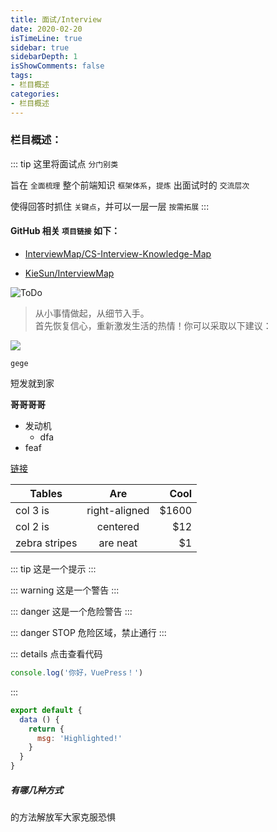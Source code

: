 ```yaml
---
title: 面试/Interview
date: 2020-02-20
isTimeLine: true
sidebar: true
sidebarDepth: 1
isShowComments: false
tags:
- 栏目概述
categories:
- 栏目概述
---
```


### 栏目概述：

::: tip
这里将面试点 `分门别类` <br>

旨在 `全面梳理` 整个前端知识 `框架体系`，`提炼` 出面试时的 `交流层次` <br>

使得回答时抓住 `关键点`，并可以一层一层 `按需拓展`
:::

#### GitHub 相关 `项目链接` 如下：

- [InterviewMap/CS-Interview-Knowledge-Map](https://github.com/InterviewMap/CS-Interview-Knowledge-Map)

- [KieSun/InterviewMap](https://github.com/KieSun/InterviewMap)


![ToDo](/my-vue-press-blog/img/interview/interview.png)


> 从小事情做起，从细节入手。<br>
> 首先恢复信心，重新激发生活的热情！你可以采取以下建议：

![](https://images.unsplash.com/photo-1512341350577-a09358311cb1?ixlib=rb-1.2.1&ixid=eyJhcHBfaWQiOjEyMDd9&auto=format&fit=crop&w=1350&q=80)

`gege`

短发就到家

**哥哥哥哥**

- 发动机
  - dfa
- feaf

[链接](www.baidu.com)

| Tables        | Are           | Cool  |
| ------------- |:-------------:| -----:|
| col 3 is      | right-aligned | $1600 |
| col 2 is      | centered      |   $12 |
| zebra stripes | are neat      |    $1 |

::: tip
这是一个提示
:::

::: warning
这是一个警告
:::

::: danger
这是一个危险警告
:::

::: danger STOP
危险区域，禁止通行
:::

::: details 点击查看代码
```js
console.log('你好，VuePress！')
```
:::


``` js {4}
export default {
  data () {
    return {
      msg: 'Highlighted!'
    }
  }
}
```

##### 有哪几种方式

的方法解放军大家克服恐惧
